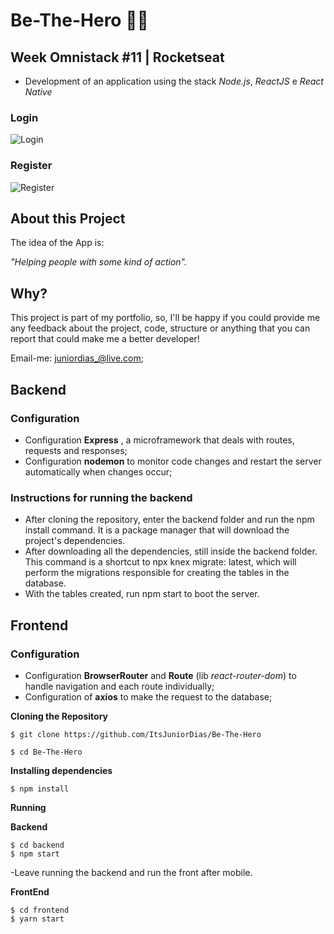 # Be-The-Hero 🦸‍♂️

## Week Omnistack #11 | Rocketseat
 - Development of an application using the stack *Node.js*, *ReactJS* e *React Native*
 
### Login
![Login](https://user-images.githubusercontent.com/50254416/77838083-b5cd4700-7146-11ea-9c12-c891961edea1.png)

### Register
![Register](https://user-images.githubusercontent.com/50254416/77838097-e4e3b880-7146-11ea-96c8-95ea75cfa46c.png)

 
## About this Project

The idea of the App is:

_"Helping people with some kind of action"._

## Why?
This project is part of my portfolio, so, I'll be happy if you could provide me any feedback about the project, code, structure or anything that you can report that could make me a better developer!

Email-me: juniordias_@live.com;

## Backend 
### Configuration

- Configuration **Express** , a microframework that deals with routes, requests and responses;
- Configuration **nodemon** to monitor code changes and restart the server automatically when changes occur;

### Instructions for running the backend

- After cloning the repository, enter the backend folder and run the npm install command. It is a package manager that will download the project's dependencies.
- After downloading all the dependencies, still inside the backend folder. This command is a shortcut to npx knex migrate: latest, which will perform the migrations responsible for creating the tables in the database.
- With the tables created, run npm start to boot the server.

## Frontend

### Configuration
  - Configuration **BrowserRouter** and **Route** (lib *react-router-dom*) to handle navigation and each route individually;
  - Configuration of **axios** to make the request to the database;
  
  **Cloning the Repository**

```
$ git clone https://github.com/ItsJuniorDias/Be-The-Hero

$ cd Be-The-Hero
```

**Installing dependencies**

```
$ npm install 
```
**Running**

**Backend**

```
$ cd backend
$ npm start
```
-Leave running the backend and run the front after mobile.

**FrontEnd**

```
$ cd frontend
$ yarn start
```
